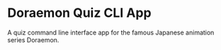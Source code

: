 # Doraemon Quiz CLI App

A quiz command line interface app for the famous Japanese animation series Doraemon.
